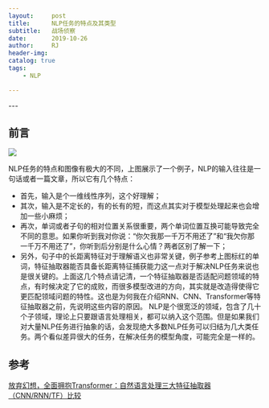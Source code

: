 ```yaml
---
layout:     post
title:      NLP任务的特点及其类型
subtitle:   战场侦察
date:       2019-10-26
author:     RJ
header-img: 
catalog: true
tags:
    - NLP

---
```

<p id = "build"></p>
---

## 前言


![](https://raw.githubusercontent.com/rejae/rejae.github.io/master/img/20191026transformer_example1.jpg)

NLP任务的特点和图像有极大的不同，上图展示了一个例子，NLP的输入往往是一句话或者一篇文章，所以它有几个特点：
- 首先，输入是个一维线性序列，这个好理解；
- 其次，输入是不定长的，有的长有的短，而这点其实对于模型处理起来也会增加一些小麻烦；
- 再次，单词或者子句的相对位置关系很重要，两个单词位置互换可能导致完全不同的意思。如果你听到我对你说：“你欠我那一千万不用还了”和“我欠你那一千万不用还了”，你听到后分别是什么心情？两者区别了解一下；
- 另外，句子中的长距离特征对于理解语义也非常关键，例子参考上图标红的单词，特征抽取器能否具备长距离特征捕获能力这一点对于解决NLP任务来说也是很关键的。上面这几个特点请记清，一个特征抽取器是否适配问题领域的特点，有时候决定了它的成败，而很多模型改进的方向，其实就是改造得使得它更匹配领域问题的特性。这也是为何我在介绍RNN、CNN、Transformer等特征抽取器之前，先说明这些内容的原因。 NLP是个很宽泛的领域，包含了几十个子领域，理论上只要跟语言处理相关，都可以纳入这个范围。但是如果我们对大量NLP任务进行抽象的话，会发现绝大多数NLP任务可以归结为几大类任务。两个看似差异很大的任务，在解决任务的模型角度，可能完全是一样的。





## 参考

[放弃幻想，全面拥抱Transformer：自然语言处理三大特征抽取器（CNN/RNN/TF）比较](https://zhuanlan.zhihu.com/p/54743941)